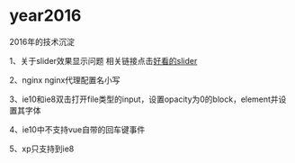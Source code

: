 # year2016
2016年的技术沉淀

1、关于slider效果显示问题
相关链接点击<a href="http://codepen.io/xianJohn/pen/zoWYZe?editors=1111">好看的slider</a>

2、nginx
nginx代理配置名小写

3、ie10和ie8双击打开file类型的input，设置opacity为0的block，element并设置其字体

4、ie10中不支持vue自带的回车键事件

5、xp只支持到ie8

